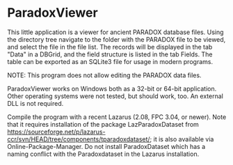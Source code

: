 # ParadoxViewer

This little application is a viewer for ancient PARADOX database files. 
Using the directory tree navigate to the folder with the PARADOX file to be viewed, and select the file in the file list. 
The records will be displayed in the tab "Data" in a DBGrid, and the field structure is listed in the tab Fields.
The table can be exported as an SQLite3 file for usage in modern programs.

NOTE: This program does not allow editing the PARADOX data files.

ParadoxViewer works on Windows both as a 32-bit or 64-bit application. Other operating systems were not tested, but should work, too. An external DLL is not required.

Compile the program with a recent Lazarus (2.08, FPC 3.04, or newer). Note that it requires installation of the package LazParadoxDataset from https://sourceforge.net/p/lazarus-ccr/svn/HEAD/tree/components/tparadoxdataset/; it is also available via Online-Package-Manager.
Do not install ParadoxDataset which has a naming conflict with the Paradoxdataset in the Lazarus installation.
